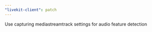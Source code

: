 ```yaml
---
"livekit-client": patch
---
```


Use capturing mediastreamtrack settings for audio feature detection
